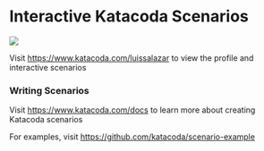 # Interactive Katacoda Scenarios

[![](http://shields.katacoda.com/katacoda/luissalazar/count.svg)](https://www.katacoda.com/luissalazar "Get your profile on Katacoda.com")

Visit https://www.katacoda.com/luissalazar to view the profile and interactive scenarios

### Writing Scenarios
Visit https://www.katacoda.com/docs to learn more about creating Katacoda scenarios

For examples, visit https://github.com/katacoda/scenario-example
